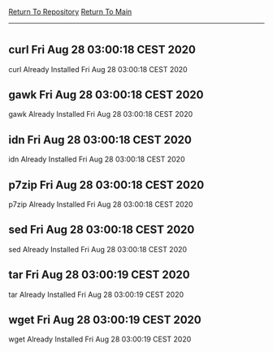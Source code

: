 [Return To Repository](https://github.com/bast69/piholeparser/)
[Return To Main](https://github.com/bast69/piholeparser/blob/master/RecentRunLogs/Mainlog.md)
____________________________________
# 
## curl Fri Aug 28 03:00:18 CEST 2020
curl Already Installed Fri Aug 28 03:00:18 CEST 2020
## gawk Fri Aug 28 03:00:18 CEST 2020
gawk Already Installed Fri Aug 28 03:00:18 CEST 2020
## idn Fri Aug 28 03:00:18 CEST 2020
idn Already Installed Fri Aug 28 03:00:18 CEST 2020
## p7zip Fri Aug 28 03:00:18 CEST 2020
p7zip Already Installed Fri Aug 28 03:00:18 CEST 2020
## sed Fri Aug 28 03:00:18 CEST 2020
sed Already Installed Fri Aug 28 03:00:18 CEST 2020
## tar Fri Aug 28 03:00:19 CEST 2020
tar Already Installed Fri Aug 28 03:00:19 CEST 2020
## wget Fri Aug 28 03:00:19 CEST 2020
wget Already Installed Fri Aug 28 03:00:19 CEST 2020
